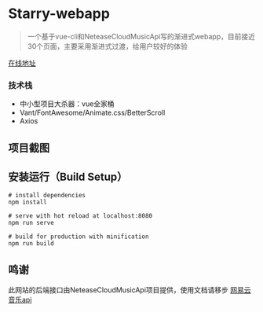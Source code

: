# Starry-webapp

> 一个基于vue-cli和NeteaseCloudMusicApi写的渐进式webapp，目前接近30个页面，主要采用渐进式过渡，给用户较好的体验

[在线地址](http://music.adicw.cn)

### 技术栈

- 中小型项目大杀器：vue全家桶
- Vant/FontAwesome/Animate.css/BetterScroll
- Axios

## 项目截图

## 安装运行（Build Setup）

```node
# install dependencies
npm install

# serve with hot reload at localhost:8080
npm run serve

# build for production with minification
npm run build
```

## 鸣谢

此网站的后端接口由NeteaseCloudMusicApi项目提供，使用文档请移步 [网易云音乐api](https://binaryify.github.io/NeteaseCloudMusicApi/#/?id=neteasecloudmusicapi)


